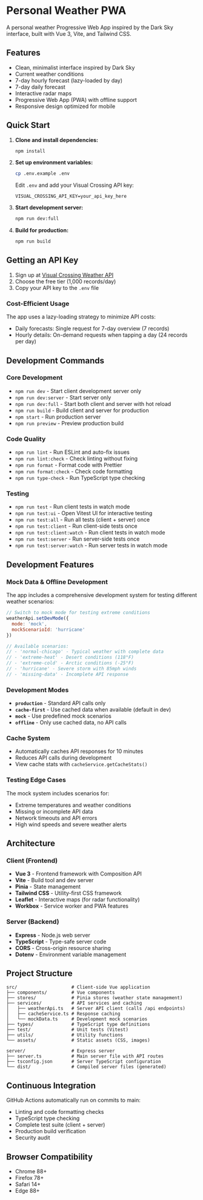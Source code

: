 # Personal Weather PWA

A personal weather Progressive Web App inspired by the Dark Sky interface, built with Vue 3, Vite, and Tailwind CSS.

## Features

- Clean, minimalist interface inspired by Dark Sky
- Current weather conditions
- 7-day hourly forecast (lazy-loaded by day)
- 7-day daily forecast
- Interactive radar maps
- Progressive Web App (PWA) with offline support
- Responsive design optimized for mobile

## Quick Start

1. **Clone and install dependencies:**
   ```bash
   npm install
   ```

2. **Set up environment variables:**
   ```bash
   cp .env.example .env
   ```

   Edit `.env` and add your Visual Crossing API key:
   ```
   VISUAL_CROSSING_API_KEY=your_api_key_here
   ```

3. **Start development server:**
   ```bash
   npm run dev:full
   ```

4. **Build for production:**
   ```bash
   npm run build
   ```

## Getting an API Key

1. Sign up at [Visual Crossing Weather API](https://www.visualcrossing.com/weather-api)
2. Choose the free tier (1,000 records/day)
3. Copy your API key to the `.env` file

### Cost-Efficient Usage
The app uses a lazy-loading strategy to minimize API costs:
- Daily forecasts: Single request for 7-day overview (7 records)
- Hourly details: On-demand requests when tapping a day (24 records per day)

## Development Commands

### Core Development
- `npm run dev` - Start client development server only
- `npm run dev:server` - Start server only
- `npm run dev:full` - Start both client and server with hot reload
- `npm run build` - Build client and server for production
- `npm start` - Run production server
- `npm run preview` - Preview production build

### Code Quality
- `npm run lint` - Run ESLint and auto-fix issues
- `npm run lint:check` - Check linting without fixing
- `npm run format` - Format code with Prettier
- `npm run format:check` - Check code formatting
- `npm run type-check` - Run TypeScript type checking

### Testing
- `npm run test` - Run client tests in watch mode
- `npm run test:ui` - Open Vitest UI for interactive testing
- `npm run test:all` - Run all tests (client + server) once
- `npm run test:client` - Run client-side tests once
- `npm run test:client:watch` - Run client tests in watch mode
- `npm run test:server` - Run server-side tests once
- `npm run test:server:watch` - Run server tests in watch mode

## Development Features

### Mock Data & Offline Development
The app includes a comprehensive development system for testing different weather scenarios:

```javascript
// Switch to mock mode for testing extreme conditions
weatherApi.setDevMode({
  mode: 'mock',
  mockScenarioId: 'hurricane'
})

// Available scenarios:
// - 'normal-chicago' - Typical weather with complete data
// - 'extreme-heat' - Desert conditions (118°F)
// - 'extreme-cold' - Arctic conditions (-25°F)
// - 'hurricane' - Severe storm with 85mph winds
// - 'missing-data' - Incomplete API response
```

### Development Modes
- **`production`** - Standard API calls only
- **`cache-first`** - Use cached data when available (default in dev)
- **`mock`** - Use predefined mock scenarios
- **`offline`** - Only use cached data, no API calls

### Cache System
- Automatically caches API responses for 10 minutes
- Reduces API calls during development
- View cache stats with `cacheService.getCacheStats()`

### Testing Edge Cases
The mock system includes scenarios for:
- Extreme temperatures and weather conditions
- Missing or incomplete API data
- Network timeouts and API errors
- High wind speeds and severe weather alerts

## Architecture

### Client (Frontend)
- **Vue 3** - Frontend framework with Composition API
- **Vite** - Build tool and dev server
- **Pinia** - State management
- **Tailwind CSS** - Utility-first CSS framework
- **Leaflet** - Interactive maps (for radar functionality)
- **Workbox** - Service worker and PWA features

### Server (Backend)
- **Express** - Node.js web server
- **TypeScript** - Type-safe server code
- **CORS** - Cross-origin resource sharing
- **Dotenv** - Environment variable management

## Project Structure

```
src/                    # Client-side Vue application
├── components/         # Vue components
├── stores/             # Pinia stores (weather state management)
├── services/           # API services and caching
│   ├── weatherApi.ts   # Server API client (calls /api endpoints)
│   ├── cacheService.ts # Response caching
│   └── mockData.ts     # Development mock scenarios
├── types/              # TypeScript type definitions
├── test/               # Unit tests (Vitest)
├── utils/              # Utility functions
└── assets/             # Static assets (CSS, images)

server/                 # Express server
├── server.ts           # Main server file with API routes
├── tsconfig.json       # Server TypeScript configuration
└── dist/               # Compiled server files (generated)
```

## Continuous Integration

GitHub Actions automatically run on commits to main:
- Linting and code formatting checks
- TypeScript type checking
- Complete test suite (client + server)
- Production build verification
- Security audit

## Browser Compatibility

- Chrome 88+
- Firefox 78+
- Safari 14+
- Edge 88+